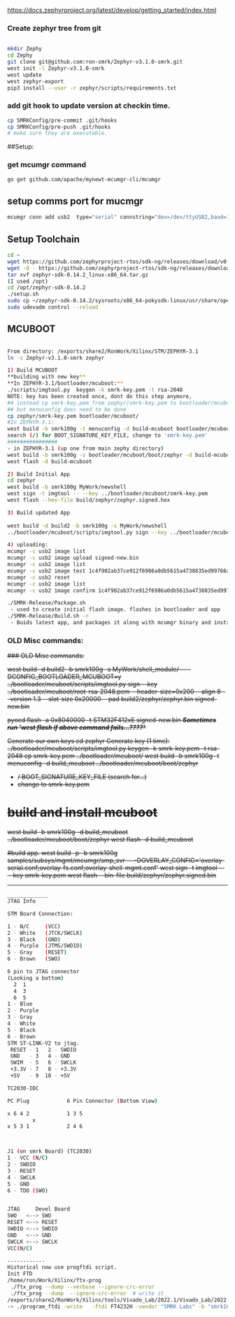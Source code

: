 
https://docs.zephyrproject.org/latest/develop/getting_started/index.html


### Create zephyr tree from git

```bash

mkdir Zephy
cd Zephy
git clone git@github.com:ron-smrk/Zephyr-v3.1.0-smrk.git
west init -l Zephyr-v3.1.0-smrk
west update
west zephyr-export
pip3 install --user -r zephyr/scripts/requirements.txt
```

### add git hook to update version at checkin time.
```bash
cp SMRKConfig/pre-commit .git/hooks
cp SMRKConfig/pre-push .git/hooks
# make sure they are executable.
```

##Setup:
### get mcumgr command
```bash
go get github.com/apache/mynewt-mcumgr-cli/mcumgr
```

## setup comms port for mucmgr
```bash
mcumgr conn add usb2  type="serial" connstring="dev=/dev/ttyUSB2,baud=115200,mtu=512"
```

## Setup Toolchain
```bash
cd ~
wget https://github.com/zephyrproject-rtos/sdk-ng/releases/download/v0.14.2/zephyr-sdk-0.14.2_linux-x86_64.tar.gz
wget -O - https://github.com/zephyrproject-rtos/sdk-ng/releases/download/v0.14.2/sha256.sum | shasum --check --ignore-missing
tar xvf zephyr-sdk-0.14.2_linux-x86_64.tar.gz
(I used /opt)
cd /opt/zephyr-sdk-0.14.2
./setup.sh
sudo cp ~/zephyr-sdk-0.14.2/sysroots/x86_64-pokysdk-linux/usr/share/openocd/contrib/60-openocd.rules /etc/udev/rules.d
sudo udevadm control --reload
```


## MCUBOOT
```bash

From directory: /exports/share2/RonWork/Xilinx/STM/ZEPHYR-3.1
ln -s Zephyr-v3.1.0-smrk zephyr

1) Build MCUBOOT
**building with new key**
**In ZEPHYR-3.1/bootloader/mcuboot:**
./scripts/imgtool.py  keygen -k smrk-key.pem -t rsa-2048
NOTE: key has been created once, dont do this step anymore,
## instead cp smrk-key.pem from zephyr/smrk-key.pem to bootloader/mcuboot,
## but menuconfig does need to be done
cp zephyr/smrk-key.pem bootloader/mcuboot/
#In ZEPHYR-3.1:
west build -b smrk100g -t menuconfig -d build-mcuboot bootloader/mcuboot/boot/zephyr/
search (/) for BOOT_SIGNATURE_KEY_FILE, change to 'smrk-key.pem'
################
- in ZEPHYR-3.1 (up one from main zephy directory)
west build -b smrk100g -s bootloader/mcuboot/boot/zephyr -d build-mcuboot
west flash -d build-mcuboot

2) Build Initial App
cd zephyr
west build -b smrk100g MyWork/newshell
west sign -t imgtool -- --key ../bootloader/mcuboot/smrk-key.pem 
west flash --hex-file build/zephyr/zephyr.signed.hex

3) Build updated App
   
west build -d build2 -b smrk100g -s MyWork/newshell
../bootloader/mcuboot/scripts/imgtool.py sign --key ../bootloader/mcuboot/smrk-key.pem --header-size=0x200 --align 8  --version 1.3 --slot-size 0x20000 --pad build2/zephyr/zephyr.bin signed-new.bin

4) uploading:
mcumgr -c usb2 image list
mcumgr -c usb2 image upload signed-new.bin
mcumgr -c usb2 image list
mcumgr -c usb2 image test 1c4f902ab37ce912f6986a0db5615a4738835ed99766a8f1bdb987bb1c2197bb
mcumgr -c usb2 reset
mcumgr -c usb2 image list
mcumgr -c usb2 image confirm 1c4f902ab37ce912f6986a0db5615a4738835ed99766a8f1bdb987bb1c2197bb
```
```bash
./SMRK-Release/Package.sh 
 - used to create initial flash image. flashes in bootloader and app
./SMRK-Release/Build.sh -r
 - Buids latest app, and packages it along with mcumgr binary and instructions for updating
```

### OLD Misc commands:

<s>
### OLD Misc commands:

west build -d build2 -b smrk100g -s MyWork/shell_module/  -- -DCONFIG_BOOTLOADER_MCUBOOT=y
../bootloader/mcuboot/scripts/imgtool.py sign --key ../bootloader/mcuboot/root-rsa-2048.pem --header-size=0x200 --align 8  --version 1.3 --slot-size 0x20000 --pad build2/zephyr/zephyr.bin signed-new.bin

pyocd flash -a 0x8040000 -t STM32F412xE signed-new.bin
***Sometimes run 'west flash if above command fails...????****


Generate our own keys
cd zephyr
Generate key (1 time):
../bootloader/mcuboot/scripts/imgtool.py keygen -k smrk-key.pem -t rsa-2048
cp smrk-key.pem ../bootloader/mcuboot/
west build -b smrk100g -t menuconfig -d build_mcuboot ../bootloader/mcuboot/boot/zephyr
 - / BOOT_SIGNATURE_KEY_FILE (search for...)
 - change to smrk-key.pem


# build and install mcuboot
west build -b smrk100g -d build_mcuboot ../bootloader/mcuboot/boot/zephyr
west flash -d build_mcuboot

#build app.
west build -p -b smrk100g samples/subsys/mgmt/mcumgr/smp_svr -- -DOVERLAY_CONFIG='overlay-serial.conf;overlay-fs.conf;overlay-shell-mgmt.conf'
west sign -t imgtool -- --key smrk-key.pem
west flash --bin-file build/zephyr/zephyr.signed.bin

---
</s>

```bash
_____________
JTAG Info

STM Board Connection:

1 - N/C     (VCC)
2 - White   (JTCK/SWCLK)
3 - Black   (GND)
4 - Purple  (JTMS/SWDIO)
5 - Gray    (RESET)
6 - Brown   (SWO)

6 pin to JTAG connector
(Looking a bottom)
  2  1
  4  3
  6  5
1 - Blue
2 - Purple
3 - Gray
4 - White
5 - Black
6 - Brown
STM ST-LINK-V2 to jtag.
 RESET - 1   2 - SWDIO
 GND   - 3   4 - GND
 SWIM  - 5   6 - SWCLK
 +3.3V - 7   8 - +3.3V
 +5V   - 9  10 - +5V

TC2030-IDC

PC Plug            6 Pin Connector (Bottom View)

x 6 4 2            1 3 5
        x
x 5 3 1            2 4 6



J1 (on smrk Board) (TC2030)
1 - VCC (N/C)
2 - SWDIO
3 - RESET
4 - SWCLK
5 - GND
6 - TDO (SWO)


JTAG     Devel Board
SWO   <--> SWO
RESET <--> RESET
SWDIO <--> SWDIO
GND   <--> GND
SWCLK <--> SWCLK
VCC(N/C)

------------
Historical now use progftdi script.
Init FTD
/home/ron/Work/Xilinx/ftx-prog
 ./ftx_prog --dump --verbose --ignore-crc-error
 ./ftx_prog --dump  --ignore-crc-error	# write it
/exports/share2/RonWork/Xilinx/tools/Vivado_Lab/2022.1/Vivado_Lab/2022.1/bin
-> ./program_ftdi -write   -ftdi FT4232H -vendor "SMRK Labs" -b "smrk100g"  -d "100G" -serial 0abc02

```
